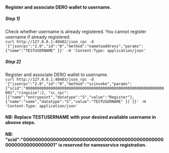 #### Register and associate DERO wallet to username.   

##### Step 1]
Check whether username is already registered. You cannot register username if already registered.  
``` curl http://127.0.0.1:40402/json_rpc -d '{"jsonrpc":"2.0","id":"0","method":"nametoaddress","params":{"name":"TESTUSERNAME" }}' -H 'Content-Type: application/json' ```  

##### Step 2]
Register and associate DERO wallet to username.  
``` curl http://127.0.0.1:40403/json_rpc -d '{"jsonrpc":"2.0","id":"0","method":"scinvoke","params":{"scid":"0000000000000000000000000000000000000000000000000000000000000001","ringsize":2, "sc_rpc":[{"name":"entrypoint","datatype":"S","value":"Register"}, {"name":"name","datatype":"S","value":"TESTUSERNAME" }] }}' -H 'Content-Type: application/json' ```  

#### NB: Replace TESTUSERNAME with your desired available username in abvove steps.  
#### NB: "scid":"0000000000000000000000000000000000000000000000000000000000000001"  is reserved for nameservice registration.  


